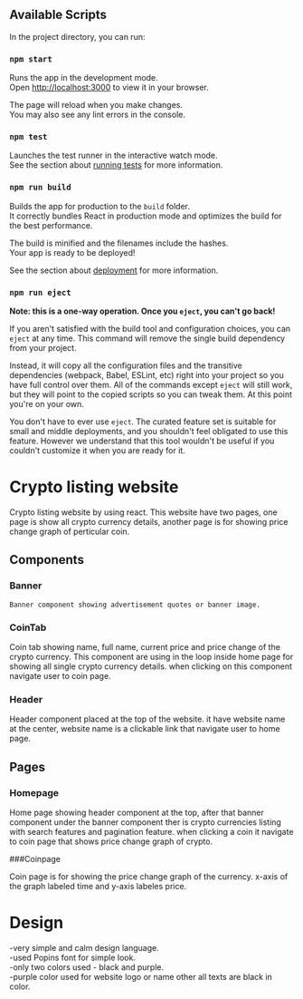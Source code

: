
## Available Scripts

In the project directory, you can run:

### `npm start`

Runs the app in the development mode.\
Open [http://localhost:3000](http://localhost:3000) to view it in your browser.

The page will reload when you make changes.\
You may also see any lint errors in the console.

### `npm test`

Launches the test runner in the interactive watch mode.\
See the section about [running tests](https://facebook.github.io/create-react-app/docs/running-tests) for more information.

### `npm run build`

Builds the app for production to the `build` folder.\
It correctly bundles React in production mode and optimizes the build for the best performance.

The build is minified and the filenames include the hashes.\
Your app is ready to be deployed!

See the section about [deployment](https://facebook.github.io/create-react-app/docs/deployment) for more information.

### `npm run eject`

**Note: this is a one-way operation. Once you `eject`, you can't go back!**

If you aren't satisfied with the build tool and configuration choices, you can `eject` at any time. This command will remove the single build dependency from your project.

Instead, it will copy all the configuration files and the transitive dependencies (webpack, Babel, ESLint, etc) right into your project so you have full control over them. All of the commands except `eject` will still work, but they will point to the copied scripts so you can tweak them. At this point you're on your own.

You don't have to ever use `eject`. The curated feature set is suitable for small and middle deployments, and you shouldn't feel obligated to use this feature. However we understand that this tool wouldn't be useful if you couldn't customize it when you are ready for it.

# Crypto listing website

  Crypto listing website by using react. This website have two pages, one page is show all crypto currency details, another page is for showing price   change graph of perticular coin.
  
## Components

  ### Banner
  
    Banner component showing advertisement quotes or banner image.
    
  ### CoinTab
  
  Coin tab showing name, full name, current price and price change of the crypto currency. This component are using in the loop inside home page for       showing all single crypto currency details. when clicking on this component navigate user to coin page.
    
  ### Header
  
   Header component placed at the top of the website. it have website name at the center, website name is a clickable link that navigate user to home        page.
    
 
 ## Pages
  
  ### Homepage
  
  Home page showing header component at the top, after that banner component under the banner component ther is crypto currencies listing with search       features and pagination feature. when clicking a coin it navigate to coin page that shows price change graph of crypto.
    
  ###Coinpage
  
  Coin page is for showing the price change graph of the currency. x-axis of the graph labeled time and y-axis labeles price.
  
  
# Design

  -very simple and calm design language.\
  -used Popins font for simple look.\
  -only two colors used - black and purple.\
  -purple color used for website logo or name other all texts are black in color.
  
